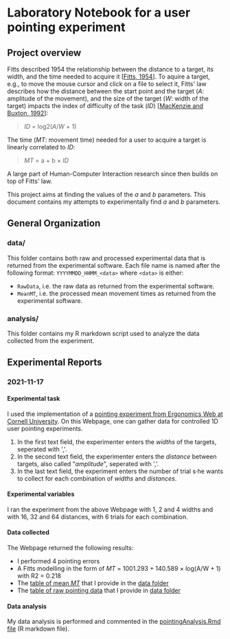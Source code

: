 # Laboratory Notebook for a user pointing experiment

## Project overview

Fitts described 1954 the relationship between the distance to a target, its width, and the time needed to acquire it [[Fitts, 1954](http://www2.psychology.uiowa.edu/faculty/mordkoff/InfoProc/pdfs/Fitts%201954.pdf)]. 
To aquire a target, e.g., to move the mouse cursor and click on a file to select it, Fitts' law describes how the distance between the start point and the target (_A_: amplitude of the movement), and the size of the target (_W_: width of the target) impacts the index of difficulty of the task (_ID_) [[MacKenzie and Buxton, 1992](http://www.billbuxton.com/fitts92.html)]:

> _ID_ = log2(_A_/_W_ + 1)

The time (_MT_: movement time) needed for a user to acquire a target is linearly correlated to _ID_:

> _MT_ = a + b × _ID_

A large part of Human-Computer Interaction research since then builds on top of Fitts' law.

This project aims at finding the values of the _a_ and _b_ parameters. This document contains my attempts to experimentally find _a_ and _b_ parameters.

## General Organization

### data/

This folder contains both raw and processed experimental data that is returned from the experimental software. 
Each file name is named after the following format: `YYYYMMDD_HHMM_<data>` where `<data>` is either:
- `RawData`, i.e. the raw data  as returned from the experimental software. 
- `MeanMT`, i.e. the processed mean movement times as returned from the experimental software. 

### analysis/

This folder contains my R markdown script used to analyze the data collected from the experiment. 

## Experimental Reports

### 2021-11-17

#### Experimental task

I used the implementation of a [pointing experiment from Ergonomics Web at Cornell University](http://ergo.human.cornell.edu/FittsLaw/FittsLaw.html). 
On this Webpage, one can gather data for controlled 1D user pointing experiments. 
1. In the first text field, the experimenter enters the _widths_ of the targets, seperated with ','. 
2. In the second text field, the experimenter enters the _distance_ between targets, also called "_amplitude_", seperated with ','. 
3. In the last text field, the experiment enters the number of trial s·he wants to collect for each combination of _widths_ and _distances_. 

#### Experimental variables

I ran the experiment from the above Webpage with 1, 2 and 4 widths and with 16, 32 and 64 distances, with 6 trials for each combination. 

#### Data collected

The Webpage returned the following results:
- I performed 4 pointing errors
- A Fitts modelling in the form of _MT_ = 1001.293 + 140.589 × log(A/W + 1) with R2 = 0.218
- The [table of mean _MT_](./data/20211117_1527_MeanMT.csv) that I provide in the [data folder](./data/)
- The [table of raw pointing data](./data/20211117_1527_RawData.csv) that I provide in [data folder](./data/)

#### Data analysis

My data analysis is performed and commented in the [pointingAnalysis.Rmd file](./analysis/pointingAnalysis.Rmd) (R markdown file). 
